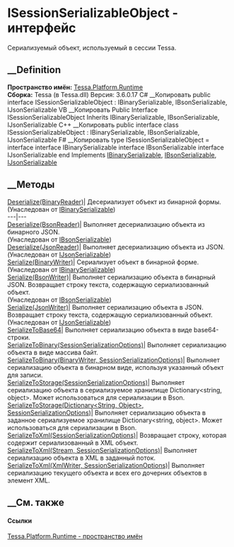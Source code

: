 # ISessionSerializableObject - интерфейс
Сериализуемый объект, используемый в сессии Tessa.
## __Definition
 **Пространство имён:** [Tessa.Platform.Runtime](N_Tessa_Platform_Runtime.htm)  
 **Сборка:** Tessa (в Tessa.dll) Версия: 3.6.0.17
C# __Копировать
     public interface ISessionSerializableObject : IBinarySerializable, 
    	IBsonSerializable, IJsonSerializable
VB __Копировать
     Public Interface ISessionSerializableObject
    	Inherits IBinarySerializable, IBsonSerializable, IJsonSerializable
C++ __Копировать
     public interface class ISessionSerializableObject : IBinarySerializable, 
    	IBsonSerializable, IJsonSerializable
F# __Копировать
     type ISessionSerializableObject = 
        interface
            interface IBinarySerializable
            interface IBsonSerializable
            interface IJsonSerializable
        end
Implements
    [IBinarySerializable](T_Tessa_Platform_IBinarySerializable.htm), [IBsonSerializable](T_Tessa_Platform_IBsonSerializable.htm), [IJsonSerializable](T_Tessa_Platform_IJsonSerializable.htm)
##  __Методы
[Deserialize(BinaryReader)](M_Tessa_Platform_IBinarySerializable_Deserialize.htm)|
Десериализует объект из бинарной формы.  
(Унаследован от
[IBinarySerializable](T_Tessa_Platform_IBinarySerializable.htm))  
---|---  
[Deserialize(BsonReader)](M_Tessa_Platform_IBsonSerializable_Deserialize.htm)|
Выполняет десериализацию объекта из бинарного JSON.  
(Унаследован от [IBsonSerializable](T_Tessa_Platform_IBsonSerializable.htm))  
[Deserialize(JsonReader)](M_Tessa_Platform_IJsonSerializable_Deserialize.htm)|
Выполняет десериализацию объекта из JSON.  
(Унаследован от [IJsonSerializable](T_Tessa_Platform_IJsonSerializable.htm))  
[Serialize(BinaryWriter)](M_Tessa_Platform_IBinarySerializable_Serialize.htm)|
Сериализует объект в бинарной форме.  
(Унаследован от
[IBinarySerializable](T_Tessa_Platform_IBinarySerializable.htm))  
[Serialize(BsonWriter)](M_Tessa_Platform_IBsonSerializable_Serialize.htm)|
Выполняет сериализацию объекта в бинарный JSON. Возвращает строку текста,
содержащую сериализованный объект.  
(Унаследован от [IBsonSerializable](T_Tessa_Platform_IBsonSerializable.htm))  
[Serialize(JsonWriter)](M_Tessa_Platform_IJsonSerializable_Serialize.htm)|
Выполняет сериализацию объекта в JSON. Возвращает строку текста, содержащую
сериализованный объект.  
(Унаследован от [IJsonSerializable](T_Tessa_Platform_IJsonSerializable.htm))  
[SerializeToBase64](M_Tessa_Platform_Runtime_ISessionSerializableObject_SerializeToBase64.htm)|
Выполняет сериализацию объекта в виде base64-строки.  
[SerializeToBinary(SessionSerializationOptions)](M_Tessa_Platform_Runtime_ISessionSerializableObject_SerializeToBinary_1.htm)|
Выполняет сериализацию объекта в виде массива байт.  
[SerializeToBinary(BinaryWriter,
SessionSerializationOptions)](M_Tessa_Platform_Runtime_ISessionSerializableObject_SerializeToBinary.htm)|
Выполняет сериализацию объекта в бинарном виде, используя указанный объект для
записи.  
[SerializeToStorage(SessionSerializationOptions)](M_Tessa_Platform_Runtime_ISessionSerializableObject_SerializeToStorage_1.htm)|
Выполняет сериализацию объекта в сериализуемое хранилище Dictionary<string,
object>. Может использоваться для сериализации в Bson.  
[SerializeToStorage(Dictionary<String, Object>,
SessionSerializationOptions)](M_Tessa_Platform_Runtime_ISessionSerializableObject_SerializeToStorage.htm)|
Выполняет сериализацию объекта в заданное сериализуемое хранилище
Dictionary<string, object>. Может использоваться для сериализации в Bson.  
[SerializeToXml(SessionSerializationOptions)](M_Tessa_Platform_Runtime_ISessionSerializableObject_SerializeToXml_2.htm)|
Возвращает строку, которая содержит сериализованный в XML объект.  
[SerializeToXml(Stream,
SessionSerializationOptions)](M_Tessa_Platform_Runtime_ISessionSerializableObject_SerializeToXml.htm)|
Выполняет сериализацию объекта в XML в заданный поток.  
[SerializeToXml(XmlWriter,
SessionSerializationOptions)](M_Tessa_Platform_Runtime_ISessionSerializableObject_SerializeToXml_1.htm)|
Выполняет сериализацию текущего объекта и всех его дочерних объектов в элемент
XML.  
##  __См. также
#### Ссылки
[Tessa.Platform.Runtime - пространство имён](N_Tessa_Platform_Runtime.htm)

